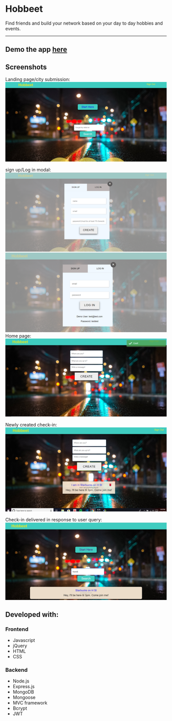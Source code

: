 # Hobbeet
 Find friends and build your network based on your day to day hobbies and events.

---
Demo the app [here](https://damp-cliffs-98520.herokuapp.com/)
---

## Screenshots
Landing page/city submission:
![Alt text](/screenshots/scr1.png)

sign up/Log in modal:
![Alt text](/screenshots/scr2.png)
![Alt text](/screenshots/scr3.png)
Home page:
![Alt text](/screenshots/scr4.png)

Newly created check-in:
![Alt text](/screenshots/scr5.png)

Check-in delivered in response to  user query:
![Alt text](/screenshots/scr6.png)



## Developed with:

### Frontend
- Javascript
- jQuery
- HTML
- CSS

### Backend
- Node.js
- Express.js
- MongoDB
- Mongoose
- MVC framework
- Bcrypt
- JWT